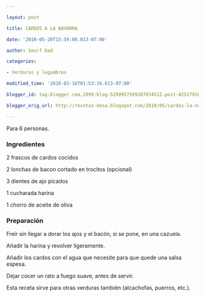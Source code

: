 ```yaml
---

layout: post

title: CARDOS A LA NAVARRA

date: '2010-05-20T15:59:00.013-07:00'

author: Smurf Dad

categories:

- Verduras y legumbres

modified_time: '2016-03-16T01:53:16.613-07:00'

blogger_id: tag:blogger.com,1999:blog-5299957599287034512.post-8252793826800236491

blogger_orig_url: http://recetas-desa.blogspot.com/2010/05/cardos-la-navarra.html

---
```


Para 6 personas.

<h3>Ingredientes</h3>

2 frascos de cardos cocidos

2 lonchas de bacon cortado en trocitos (opcional)

3 dientes de ajo picados

1 cucharada harina

1 chorro de aceite de oliva

<h3>Preparación</h3>

Freír sin llegar a dorar los ajos y el bacón, si se pone, en una cazuela.

A&ntilde;adir la harina y revolver ligeramente.

A&ntilde;adir los cardos con el agua que necesite para que quede una salsa espesa.

Dejar cocer un rato a fuego suave, antes de servir.

Esta receta sirve para otras verduras también (alcachofas, puerros, etc.).

